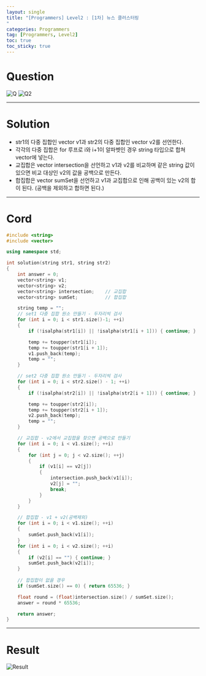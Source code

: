 ```yaml
---
layout: single
title: "[Programmers] Level2 : [1차] 뉴스 클러스터링
"
categories: Programmers
tag: [Programmers, Level2]
toc: true
toc_sticky: true
---
```


# Question
![Q](https://user-images.githubusercontent.com/97664446/199338597-2624cc3c-f5d9-4f5b-8c11-0f58a0b8e528.PNG)
![Q2](https://user-images.githubusercontent.com/97664446/199338604-9c01ce83-400a-4af4-bc67-c7f08e7916f5.PNG)


***

# Solution
- str1의 다중 집합인 vector v1과 str2의 다중 집합인 vector v2를 선언한다.
- 각각의 다중 집합은 for 루프로 i와 i+1이 알파벳인 경우 string 타입으로 합쳐 vector에 넣는다.
- 교집합은 vector intersection을 선언하고 v1과 v2를 비교하며 같은 string 값이 있으면 비교 대상인 v2의 값을 공백으로 만든다.
- 합집합은 vector sumSet을 선언하고 v1과 교집합으로 인해 공백이 있는 v2의 합이 된다. (공백을 제외하고 합하면 된다.)

***

# Cord
```c++
#include <string>
#include <vector>

using namespace std;

int solution(string str1, string str2)
{
    int answer = 0;
    vector<string> v1;
    vector<string> v2;
    vector<string> intersection;    // 교집합
    vector<string> sumSet;          // 합집합

    string temp = "";
    // set1 다중 집합 원소 만들기 - 두자리씩 검사
    for (int i = 0; i < str1.size()-1; ++i)
    {
        if (!isalpha(str1[i]) || !isalpha(str1[i + 1])) { continue; }

        temp += toupper(str1[i]);
        temp += toupper(str1[i + 1]);
        v1.push_back(temp);
        temp = "";
    }

    // set2 다중 집합 원소 만들기 - 두자리씩 검사
    for (int i = 0; i < str2.size() - 1; ++i)
    {
        if (!isalpha(str2[i]) || !isalpha(str2[i + 1])) { continue; }

        temp += toupper(str2[i]);
        temp += toupper(str2[i + 1]);
        v2.push_back(temp);
        temp = "";
    }

    // 교집합 - v2에서 교집합을 찾으면 공백으로 만들기
    for (int i = 0; i < v1.size(); ++i)
    {
        for (int j = 0; j < v2.size(); ++j)
        {
            if (v1[i] == v2[j])
            {
                intersection.push_back(v1[i]);
                v2[j] = "";
                break;
            }
        }
    }

    // 합집합 - v1 + v2(공백제외)
    for (int i = 0; i < v1.size(); ++i)
    {
        sumSet.push_back(v1[i]);
    }
    for (int i = 0; i < v2.size(); ++i)
    {
        if (v2[i] == "") { continue; }
        sumSet.push_back(v2[i]);
    }
    
    // 합집합이 없을 경우
    if (sumSet.size() == 0) { return 65536; }

    float round = (float)intersection.size() / sumSet.size();
    answer = round * 65536;

    return answer;
}
```

***

# Result
![Result](https://user-images.githubusercontent.com/97664446/199338607-db7f7464-3d00-4009-8b06-b4c2250dd769.PNG)
